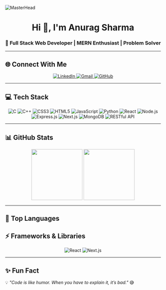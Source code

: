 ![MasterHead](https://user-images.githubusercontent.com/10498744/210012254-234538ff-d198-48aa-8964-37e6fd45d227.gif)

<h1 align="center">Hi 👋, I'm Anurag Sharma</h1>
<h3 align="center">🚀 Full Stack Web Developer | MERN Enthusiast | Problem Solver</h3>

---

## 🌐 Connect With Me
<p align="center">
  <a href="https://www.linkedin.com/in/anurag-sharma-454750251/">
    <img src="https://img.shields.io/badge/LinkedIn-0077B5.svg?&style=for-the-badge&logo=linkedin&logoColor=white" alt="LinkedIn"/>
  </a>
  <a href="mailto:anuragsharma73240@gmail.com">
    <img src="https://img.shields.io/badge/Gmail-D14836.svg?&style=for-the-badge&logo=gmail&logoColor=white" alt="Gmail"/>
  </a>
  <a href="https://github.com/wraith756">
    <img src="https://img.shields.io/badge/GitHub-100000.svg?&style=for-the-badge&logo=github&logoColor=white" alt="GitHub"/>
  </a>
</p>

---

## 💻 Tech Stack
<p align="center">
  <img src="https://img.shields.io/badge/C-00599C.svg?style=for-the-badge&logo=c&logoColor=white" alt="C"/>
  <img src="https://img.shields.io/badge/C++-00599C.svg?style=for-the-badge&logo=c%2B%2B&logoColor=white" alt="C++"/>
  <img src="https://img.shields.io/badge/CSS3-1572B6.svg?style=for-the-badge&logo=css3&logoColor=white" alt="CSS3"/>
  <img src="https://img.shields.io/badge/HTML5-E34F26.svg?style=for-the-badge&logo=html5&logoColor=white" alt="HTML5"/>
  <img src="https://img.shields.io/badge/JavaScript-F7DF1E.svg?style=for-the-badge&logo=javascript&logoColor=black" alt="JavaScript"/>
  <img src="https://img.shields.io/badge/Python-3670A0.svg?style=for-the-badge&logo=python&logoColor=ffdd54" alt="Python"/>
  <img src="https://img.shields.io/badge/React-20232A.svg?style=for-the-badge&logo=react&logoColor=61DAFB" alt="React"/>
  <img src="https://img.shields.io/badge/Node.js-6DA55F.svg?style=for-the-badge&logo=node.js&logoColor=white" alt="Node.js"/>
  <img src="https://img.shields.io/badge/Express.js-404d59.svg?style=for-the-badge&logo=express&logoColor=white" alt="Express.js"/>
  <img src="https://img.shields.io/badge/Next.js-000000.svg?style=for-the-badge&logo=nextdotjs&logoColor=white" alt="Next.js"/>
  <img src="https://img.shields.io/badge/MongoDB-4EA94B.svg?style=for-the-badge&logo=mongodb&logoColor=white" alt="MongoDB"/>
  <img src="https://img.shields.io/badge/RESTful%20API-005571.svg?style=for-the-badge" alt="RESTful API"/>
</p>

---

## 📊 GitHub Stats
<p align="center">
  <img src="https://github-readme-stats.vercel.app/api?username=wraith756&theme=radical&hide_border=false&include_all_commits=true&count_private=true" height="165"/>
  <img src="https://github-readme-streak-stats.herokuapp.com/?user=wraith756&theme=radical&hide_border=false" height="165"/>
</p>

---

## 🚀 Top Languages
## ⚡ Frameworks & Libraries
<p align="center">
  <img src="https://img.shields.io/badge/React-20232A.svg?style=for-the-badge&logo=react&logoColor=61DAFB" alt="React"/>
  <img src="https://img.shields.io/badge/Next.js-000000.svg?style=for-the-badge&logo=nextdotjs&logoColor=white" alt="Next.js"/>
</p>


---

## ✨ Fun Fact
💡 *"Code is like humor. When you have to explain it, it’s bad."* 😅

